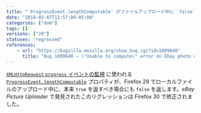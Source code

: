 ```yaml
---
title: "`ProgressEvent.lengthComputable` がファイルアップロード中に `false` を返します"
date: "2014-02-07T11:57:09-05:00"
categories: ["dom"]
tags: []
versions: ["29"]
statuses: "regressed"
references:
    - url: "https://bugzilla.mozilla.org/show_bug.cgi?id=1009640"
      title: "Bug 1009640 – \"Unable to compute\" error on Ebay photo uploader due to XMLHttpRequest lengthComputable == false"
---
```

[`XMLHttpRequest` `progress` イベントの監視](https://developer.mozilla.org/docs/Web/API/XMLHttpRequest/Using_XMLHttpRequest#Monitoring_progress) に使われる [`ProgressEvent.lengthComputable`](https://developer.mozilla.org/docs/Web/API/ProgressEvent.lengthComputable) プロパティが、Firefox 29 でローカルファイルのアップロード中に、本来 `true` を返すべき場合にも `false` を返します。*eBay Picture Uploader* で発見されたこのリグレッションは Firefox 30 で修正されました。
